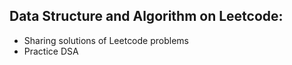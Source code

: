 ## Data Structure and Algorithm on Leetcode:
- Sharing solutions of Leetcode problems
- Practice DSA
